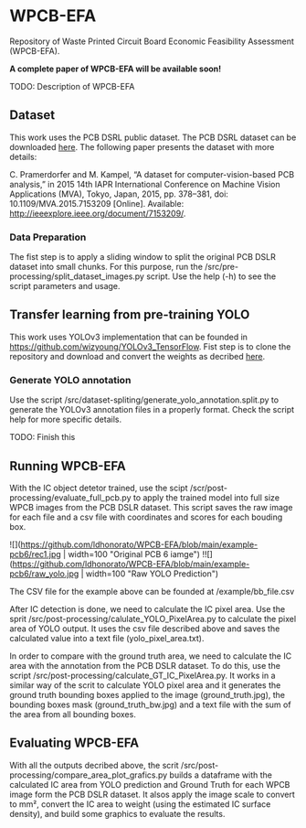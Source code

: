 # WPCB-EFA
Repository of Waste Printed Circuit Board Economic Feasibility Assessment (WPCB-EFA).

**A complete paper of WPCB-EFA will be available soon!**

TODO: Description of WPCB-EFA

## Dataset

This work uses the PCB DSRL public dataset. The PCB DSRL dataset can be downloaded [here](https://cvl.tuwien.ac.at/research/cvl-databases/pcb-dslr-dataset/). The following paper presents the dataset with more details:

C. Pramerdorfer and M. Kampel, “A dataset for computer-vision-based PCB analysis,” in 2015 14th IAPR International Conference on Machine Vision Applications (MVA), Tokyo, Japan, 2015, pp. 378–381, doi: 10.1109/MVA.2015.7153209 [Online]. Available: http://ieeexplore.ieee.org/document/7153209/.

### Data Preparation

The fist step is to apply a sliding window to split the original PCB DSLR dataset into small chunks. For this purpose, run the /src/pre-processing/split_dataset_images.py script. Use the help (-h) to see the script parameters and usage.

## Transfer learning from pre-training YOLO

This work uses YOLOv3 implementation that can be founded in https://github.com/wizyoung/YOLOv3_TensorFlow.
Fist step is to clone the repository and download and convert the weights as decribed [here](https://github.com/wizyoung/YOLOv3_TensorFlow#3-weights-convertion).

### Generate YOLO annotation

Use the script /src/dataset-spliting/generate_yolo_annotation.split.py to generate the YOLOv3 annotation files in a properly format. Check the script help for more specific details.

TODO: Finish this


## Running WPCB-EFA

With the IC object detetor trained, use the scipt /scr/post-processing/evaluate_full_pcb.py to apply the trained model into full size WPCB images from the PCB DSLR dataset. This script saves the raw image for each file and a csv file with coordinates and scores for each bouding box.

![](https://github.com/ldhonorato/WPCB-EFA/blob/main/example-pcb6/rec1.jpg | width=100 "Original PCB 6 iamge") !![](https://github.com/ldhonorato/WPCB-EFA/blob/main/example-pcb6/raw_yolo.jpg | width=100 "Raw YOLO Prediction")

The CSV file for the example above can be founded at /example/bb_file.csv

After IC detection is done, we need to calculate the IC pixel area. Use the sprit /src/post-processing/calulate_YOLO_PixelArea.py to calculate the pixel area of YOLO output. It uses the csv file described above and saves the calculated value into a text file (yolo_pixel_area.txt).

In order to compare with the ground truth area, we need to calculate the IC area with the annotation from the PCB DSLR dataset. To do this, use the script /src/post-processing/calculate_GT_IC_PixelArea.py. It works in a similar way of the scrit to calculate YOLO pixel area and it generates the ground truth bounding boxes applied to the image (ground_truth.jpg), the bounding boxes mask (ground_truth_bw.jpg) and a text file with the sum of the area from all bounding boxes.

## Evaluating WPCB-EFA

With all the outputs decribed above, the scrit /src/post-processing/compare_area_plot_grafics.py builds a dataframe with the calculated IC area from YOLO prediction and Ground Truth for each WPCB image form the PCB DSLR dataset. It alsos apply the image scale to convert to mm², convert the IC area to weight (using the estimated IC surface density), and build some graphics to evaluate the results.
